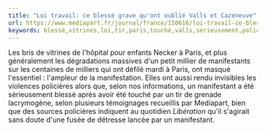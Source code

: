 ```yaml
---
title: "Loi travail: ce blessé grave qu'ont oublié Valls et Cazeneuve"
url: https://www.mediapart.fr/journal/france/150616/loi-travail-ce-blesse-grave-quont-oublie-valls-et-cazeneuve?utm_source=twitter&utm_medium=social&utm_campaign=Sharing&xtor=CS3-67
keywords: blessé,vitrines,loi,tir,paris,touché,valls,sérieusement,policières,manifestant,oublié,violences,témoignages,grave,sources,cazeneuve,travail,quont
---
```

Les bris de vitrines de l'hôpital pour enfants Necker à Paris, et plus généralement les dégradations massives d'un petit millier de manifestants sur les centaines de milliers qui ont défilé mardi à Paris, ont masqué l'essentiel : l'ampleur de la manifestation. Elles ont aussi rendu invisibles les violences policières alors que, selon nos informations, un manifestant a été sérieusement blessé après avoir été touché par un tir de grenade lacrymogène, selon plusieurs témoignages recueillis par Mediapart, bien que des sources policières indiquent au quotidien *Libération* qu\'il s\'agirait sans doute d\'une fusée de détresse lancée par un manifestant.

